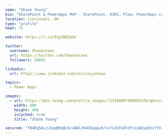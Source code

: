 ```yaml
---
name: "Shane Young"
bio: "SharePoint & PowerApps MVP - SharePoint, O365, Flow, PowerApps consulting? @PowerApps911 | Pure Snark? You found it."
location: Cincinnati, OH
type: "profile"
heat: 71

website: https://t.co/91p5BQ3pUe

twitter:
  username: ShanesCows
  url: https://twitter.com/ShanesCows
  followers: 16853

linkedin:
  url: https://www.linkedin.com/in/cincyshane

topics:
  - Power Apps

images:
  - url: https://pbs.twimg.com/profile_images/713100007398883329/qUzvsvQ3_400x400.jpg
    width: 400
    height: 400
    isCached: true
    title: "Shane Young"

secured: "fB4RqSALzL5qqB0qBz4/sBAl2KACWuppuX/xv7LGSfoDTdfczyAEupShvtTVzi5VS8EQFY3ls6T2PPOtTcocEDccMBfrTQpvaLVxIWHmpm+zKEaA7BCs7X+C4uZ33f8XE+Kvg1iyt5stRvY1aM3kMyryomKzeEcElvt/sjXRitgIBxS27UN0xI7rqyVdJtyVLmxjT2KsGJQWfmbjIMzs6kre4mwQrine1bruBGCpLH6PYbKM4mz1NbiymS0Zi/Lo494iG4T3EJxTw6tuUpDPofrcfuA4JdtNLfJqrrLCXCTaqnm9FYMRB5KclO1XAlErs9acd1pEeMYGxHMBj0AIINdd8HcSRD6BnINChcM3JxIEb/G2lAS+YkiH9jC0ljuJRKGFXuGGglh3PaHjE13nEyvcae7nMcYYyHnKqQgTRzY=;0CoWwQruxmmuF9PjVV/U8Q=="
---
```


